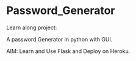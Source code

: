 # Password_Generator

Learn along project:

A password Generator in python with GUI.

AIM: Learn and Use Flask and Deploy on Heroku.